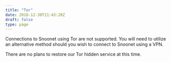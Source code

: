 ```yaml
---
title: "Tor"
date: 2018-12-30T21:43:20Z
draft: false
type: page
---
```


Connections to Snoonet using Tor are not supported. You will need to utilize an
alternative method should you wish to connect to Snoonet using a VPN.

There are no plans to restore our Tor hidden service at this time.

